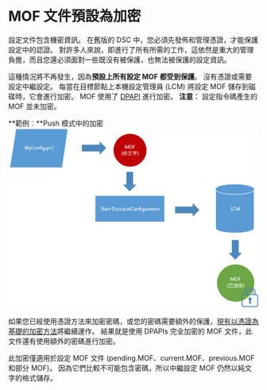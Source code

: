 # <a name="mof-documents-are-encrypted-by-default"></a>MOF 文件預設為加密

設定文件包含機密資訊。 在舊版的 DSC 中，您必須先發佈和管理憑證，才能保護設定中的認證。 對許多人來說，即進行了所有所需的工作，這依然是重大的管理負擔，而且您還必須面對一些既沒有被保護，也無法被保護的設定資訊。 

這種情況將不再發生，因為**預設上所有設定 MOF 都受到保護**。 沒有憑證或需要設定中繼設定。 每當在目標節點上本機設定管理員 (LCM) 將設定 MOF 儲存到磁碟時，它會進行加密。 MOF 使用了 [DPAPI](https://msdn.microsoft.com/en-us/library/ms995355.aspx) 進行加密。 **注意︰** 設定指令碼產生的 MOF 並未加密。

**範例︰**Push 模式中的加密 ![MOF 加密](../images/MOF_Encryption.jpg)

如果您已經使用憑證方法來加密密碼，或您的密碼需要額外的保護，[現有以憑證為基礎的加密方法](https://msdn.microsoft.com/en-us/powershell/dsc/securemof)將繼續運作。 結果就是使用 DPAPIs 完全加密的 MOF 文件，此文件還有使用額外的密碼進行加密。

此加密僅適用於設定 MOF 文件 (pending.MOF、current.MOF、previous.MOF 和部分 MOF)。 因為它們比較不可能包含密碼，所以中繼設定 MOF 仍然以純文字的格式儲存。
